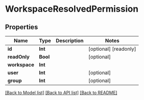 # WorkspaceResolvedPermission

## Properties

Name | Type | Description | Notes
------------ | ------------- | ------------- | -------------
**id** | **Int** |  | [optional] [readonly] 
**readOnly** | **Bool** |  | [optional] 
**workspace** | **Int** |  | 
**user** | **Int** |  | [optional] 
**group** | **Int** |  | [optional] 

[[Back to Model list]](../README.md#documentation-for-models) [[Back to API list]](../README.md#documentation-for-api-endpoints) [[Back to README]](../README.md)


